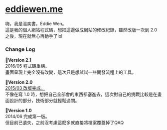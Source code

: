 # [eddiewen.me](http://eddiewen.me)

嗨，我是溫奕書，Eddie Wen。  
這是我的個人網站程式碼，想把這邊做成網站的修改紀錄，雖然改版一次到 2.0 之後，現在就無心再動手了lol

### Change Log

:beer:**Version 2.1**  
2016/05 程式碼重構。  
畫面呈現上完全沒有改變，這次只是想試試一些開發流程上的工具。

:beer:**Version 2.0**  
[2015/03 改版完成。](https://www.facebook.com/Eddie.Wen.tw/posts/801367433272166)  
不像在寫 1.0 時，想把自己全部會的東西都塞進去，這次對自己的挑戰比較是在畫面設計的部分，技術部分就輕鬆過關。

:beer:**Version 1.0**  
2014/06 完成第一版。  
但目前已遺失，之前沒考慮這麼多就直接將檔案覆蓋掉了QAQ
